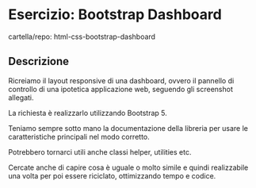 # Esercizio: Bootstrap Dashboard

cartella/repo: html-css-bootstrap-dashboard

## **Descrizione**
Ricreiamo il layout responsive di una dashboard, ovvero il pannello di controllo di una ipotetica applicazione web, seguendo gli screenshot allegati.

La richiesta è realizzarlo utilizzando Bootstrap 5.

Teniamo sempre sotto mano la documentazione della libreria per usare le caratteristiche principali nel modo corretto.

Potrebbero tornarci utili anche classi helper, utilities etc.

Cercate anche di capire cosa è uguale o molto simile e quindi realizzabile una volta per poi essere riciclato, ottimizzando tempo e codice.